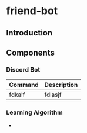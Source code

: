 # friend-bot

## Introduction

## Components

### Discord Bot

| Command | Description |
| --- | --- |
| fdkalf | fdlasjf |

### Learning Algorithm

- 